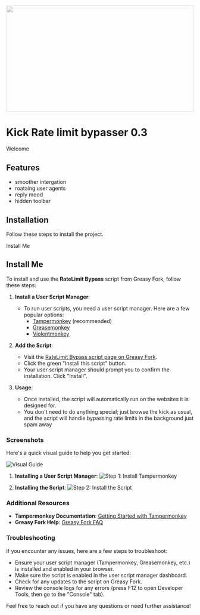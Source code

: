 <!-- Create a div with an image background using HTML -->
<div style="position: relative; height: 0; padding-bottom: 56.25%; overflow: hidden;">
  <img src="https://ibb.co/wshMpY3" style="position: absolute; top: 0; left: 0; width: 100%; height: 100%; object-fit: cover; opacity: 0.5; pointer-events: none; z-index: -10;" />
</div>

<!-- Add your content here -->
# Kick Rate limit bypasser 0.3

Welcome 

## Features

- smoother intergation
- roataing user agents
- reply mood
- hidden toolbar

## Installation

Follow these steps to install the project.

Install Me
## Install Me

To install and use the **RateLimit Bypass** script from Greasy Fork, follow these steps:

1. **Install a User Script Manager**:
   - To run user scripts, you need a user script manager. Here are a few popular options:
     - [Tampermonkey](https://www.tampermonkey.net/) (recommended)
     - [Greasemonkey](https://addons.mozilla.org/en-US/firefox/addon/greasemonkey/)
     - [Violentmonkey](https://violentmonkey.github.io/get-it/)

2. **Add the Script**:
   - Visit the [RateLimit Bypass script page on Greasy Fork](https://greasyfork.org/en/scripts/494876-ratelimit-bypass).
   - Click the green "Install this script" button.
   - Your user script manager should prompt you to confirm the installation. Click "Install".

3. **Usage**:
   - Once installed, the script will automatically run on the websites it is designed for.
   - You don't need to do anything special; just browse the kick as usual, and the script will handle bypassing rate limits in the background just spam away

### Screenshots

Here's a quick visual guide to help you get started:

![Visual Guide](https://i.ibb.co/6BYhQP7/visual-guide.png)


1. **Installing a User Script Manager**:
   ![Step 1: Install Tampermonkey](https://tampermonkey.net/images/icon128.png)

2. **Installing the Script**:
   ![Step 2: Install the Script](https://github.com/cloud11665/cloud11665/assets/59028866/3b916a93-1632-49cd-bf65-14e666cd81c8)

### Additional Resources

- **Tampermonkey Documentation**: [Getting Started with Tampermonkey](https://tampermonkey.net/documentation.php)
- **Greasy Fork Help**: [Greasy Fork FAQ](https://greasyfork.org/en/help)

### Troubleshooting

If you encounter any issues, here are a few steps to troubleshoot:

- Ensure your user script manager (Tampermonkey, Greasemonkey, etc.) is installed and enabled in your browser.
- Make sure the script is enabled in the user script manager dashboard.
- Check for any updates to the script on Greasy Fork.
- Review the console logs for any errors (press F12 to open Developer Tools, then go to the "Console" tab).

Feel free to reach out if you have any questions or need further assistance!



